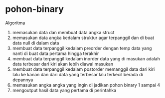 # pohon-binary

Algoritma 
1. memasukan data dan membuat data angka  struct 
2. memasukan data angka kedalam struktur agar terpanggil dan di buat data null di dalam data
3. membuat data terpanggil kedalam preorder dengan temp data yang nanti di buat data pertama hingga terakhir
4. membuat data terpanggil kedalam inorder data  yang di masukan adalah data terbesar dari kiri akan lebih diawal masukan
5. membuat data terpanggil kedalam postorder memanggil data dari kiri lalu ke kanan dan dari data yang terbesar lalu terkecil berada di depannya 
6. memasukan angka angka yang ingin di jadikan pohon binary 1 sampai 4
7. mengoutput hasil data yang pertama di perintahka
